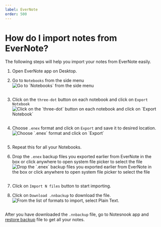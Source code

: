 ```yaml
---
label: EverNote
order: 500
---
```


# How do I import notes from EverNote?

The following steps will help you import your notes from EverNote easily.

1. Open EverNote app on Desktop.

2. Go to `Notebooks` from the side menu
   <img style="margin-bottom:15px;" src="/static/evernote_import_step_1.png" alt="Go to `Notebooks` from the side menu"/>

3. Click on the `three-dot` button on each notebook and click on `Export Notebook`
   <img style="margin-bottom:15px;" src="/static/evernote_import_step_2.png" alt="Click on the `three-dot` button on each notebook and click on `Export Notebook`"/>

4. Choose `.enex` format and click on `Export` and save it to desired location.
   <img style="margin-bottom:15px;" src="/static/evernote_import_step_3.png" alt="Choose `.enex` format and click on `Export`"/>

5. Repeat this for all your Notebooks.

6. Drop the `.enex` backup files you exported earlier from EverNote in the box or click anywhere to open system file picker to select the file
   <img style="margin-bottom:15px;" src="/static/evernote_import_step_4.png" alt="Drop the `.enex` backup files you exported earlier from EverNote in the box or click anywhere to open system file picker to select the file"/>

7. Click on `Import N files` button to start importing.

8. Click on `Download .nnbackup` to download the file.
   <img style="margin-bottom:15px;" src="/static/plain_text_import_step_3.png" alt="From the list of formats to import, select Plain Text."/>

After you have downloaded the `.nnbackup` file, go to Notesnook app and [restore backup](../backup-and-restore-notes-in-notesnook.md) file to get all your notes.
